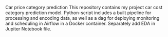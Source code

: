 Car price category prediction
This repository contains my project car cost category prediction model. Python-script includes a built pipeline for processing and encoding data, as well as a dag for deploying monitoring and scheduling in Airflow in a Docker container.
Separately add EDA in Jupiter Notebook file.

